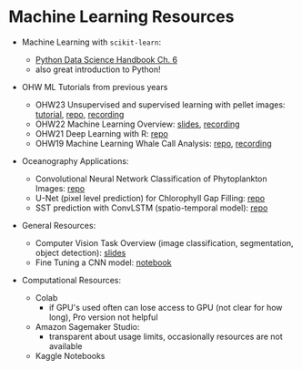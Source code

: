 # Machine Learning Resources

* Machine Learning with `scikit-learn`:
  *  [Python Data Science Handbook Ch. 6](https://jakevdp.github.io/PythonDataScienceHandbook/05.00-machine-learning.html)
  *  also great introduction to Python! 

 
* OHW ML Tutorials from previous years
  *  OHW23 Unsupervised and supervised learning with pellet images: [tutorial](https://oceanhackweek.org/ohw23/tutorials-index/machine-learning.html), [repo](https://github.com/oceanhackweek/ohw-tutorials/tree/OHW23/01-Tue/machine-learning), [recording](https://www.youtube.com/watch?v=e2FgBC6GGBM)
  *  OHW22 Machine Learning Overview: [slides](https://docs.google.com/presentation/d/1JJz0l3GBjYV6W6Bv1L3miny0USaVdJFh4uJEKDtKJ9s/), [recording](https://www.youtube.com/watch?v=ALmCSgpmEzs&t=4s)
  * OHW21 Deep Learning with R: [repo](https://github.com/oceanhackweek/ohw-tutorials/tree/OHW21/deep-learning)
  * OHW19 Machine Learning Whale Call Analysis: [repo](https://github.com/oceanhackweek/ohw-tutorials/tree/OHW22/01-Tue/01-machine-learning-intro/tutorial), [recording](https://www.youtube.com/watch?v=Fzd9m18ZrpU&t=3706s) 

* Oceanography Applications:
  * Convolutional Neural Network Classification of Phytoplankton Images: [repo](https://github.com/ifcb-utopia/plankton-CNN-DEMO)
  * U-Net (pixel level prediction) for Chlorophyll Gap Filling: [repo](https://github.com/geo-smart/mind-the-chl-gap/blob/main/notebooks/U-Net_Tutorial.ipynb)
  * SST prediction with ConvLSTM (spatio-temporal model): [repo](https://github.com/SAFS-Varanasi-Internship/2024-tutorials/blob/main/notebooks-ml/ConvLSTM_Tutorial.ipynb)
 

* General Resources:
  * Computer Vision Task Overview (image classification, segmentation, object detection): [slides](https://docs.google.com/presentation/d/1F0RgaGmoA_QVcmEqfVoovi5rfRYvSq3IstLHrT1j0sg/edit#slide=id.g2ce1d6cca0a_0_329) 
  * Fine Tuning a CNN model: [notebook](https://github.com/valentina-s/TeachingDeepLearning/blob/main/model_tuning_flowers.ipynb)
 
* Computational Resources:
  * Colab
    * if GPU's used often can lose access to GPU (not clear for how long), Pro version not helpful
  * Amazon Sagemaker Studio:
    * transparent about usage limits, occasionally resources are not available
  * Kaggle Notebooks
   
 
  

  
 
  

